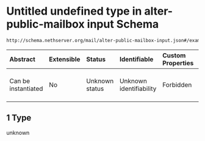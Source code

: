 # Untitled undefined type in alter-public-mailbox input Schema

```txt
http://schema.nethserver.org/mail/alter-public-mailbox-input.json#/examples/0/acls/1
```



| Abstract            | Extensible | Status         | Identifiable            | Custom Properties | Additional Properties | Access Restrictions | Defined In                                                                                       |
| :------------------ | :--------- | :------------- | :---------------------- | :---------------- | :-------------------- | :------------------ | :----------------------------------------------------------------------------------------------- |
| Can be instantiated | No         | Unknown status | Unknown identifiability | Forbidden         | Allowed               | none                | [alter-public-mailbox-input.json\*](mail/alter-public-mailbox-input.json "open original schema") |

## 1 Type

unknown
